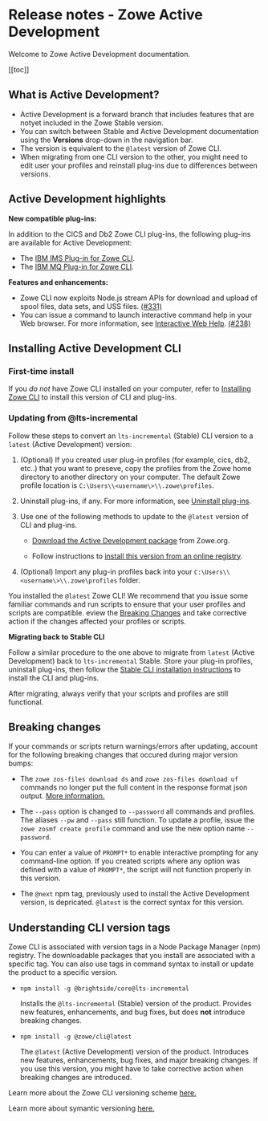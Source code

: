 # Release notes - Zowe Active Development

Welcome to Zowe Active Development documentation.

[[toc]]

## What is Active Development?

- Active Development is a forward branch that includes features that are notyet included in the Zowe Stable version. 
- You can switch between Stable and Active Development documentation using the **Versions** drop-down in the navigation bar.
- The version is equivalent to the `@latest` version of Zowe CLI.
- When migrating from one CLI version to the other, you might need to edit user your profiles and reinstall plug-ins due to differences between versions. 

## Active Development highlights

**New compatible plug-ins:**

In addition to the CICS and Db2 Zowe CLI plug-ins, the following plug-ins are available for Active Development:

- The [IBM IMS Plug-in for Zowe CLI](../user-guide/cli-imsplugin.md).
- The [IBM MQ Plug-in for Zowe CLI](../user-guide/cli-mqplugin.md).

**Features and enhancements:**

- Zowe CLI now exploits Node.js stream APIs for download and upload of spool files, data sets, and USS files. [(#331)](https://github.com/zowe/zowe-cli/pull/331)
- You can issue a command to launch interactive command help in your Web browser. For more information, see [Interactive Web Help](../user-guide/cli-usingcli.md#interactive-web-help). [(#238)](https://github.com/zowe/imperative/issues/238)

## Installing Active Development CLI

### First-time install

If you *do not* have Zowe CLI installed on your computer, refer to [Installing Zowe CLI](../user-guide/cli-installcli.md) to install this version of CLI and plug-ins. 

### Updating from @lts-incremental

Follow these steps to convert an `lts-incremental` (Stable) CLI version to a `latest` (Active Development) version:

1. (Optional) If you created user plug-in profiles (for example, cics, db2, etc..) that you want to preseve, copy the profiles from the Zowe home directory to another directory on your computer. The default Zowe profile location is `C:\Users\\<username\>\\.zowe\profiles`.

2.  Uninstall plug-ins, if any. For more information, see [Uninstall plug-ins](../user-guide/cli-installplugins.md#uninstall-plug-ins).
   
3. Use one of the following methods to update to the `@latest` version of CLI and plug-ins. 

    - [Download the Active Development package](https://zowe.org/download/) from Zowe.org.

    - Follow instructions to [install this version from an online registry](../user-guide/cli-installcli.md#installing-zowe-cli-from-an-online-registry).

4. (Optional) Import any plug-in profiles back into your `C:\Users\\<username\>\\.zowe\profiles` folder. 

You installed the `@latest` Zowe CLI! We recommend that you issue some familiar commands and run scripts to ensure that your user profiles and scripts are compatible. eview the [Breaking Changes](#breaking-changes) and take corrective action if the changes affected your profiles or scripts.  

**Migrating back to Stable CLI**

Follow a similar procedure to the one above to migrate from `latest` (Active Development) back to `lts-incremental` Stable. Store your plug-in profiles, uninstall plug-ins, then follow the [Stable CLI installation instructions](https://docs.zowe.org/stable/user-guide/cli-installcli.html#methods-to-install-zowe-cli) to install the CLI and plug-ins.

After migrating, always verify that your scripts and profiles are still functional. 

## Breaking changes

If your commands or scripts return warnings/errors after updating, account for the following breaking changes that occured during major version bumps:

- The `zowe zos-files download ds` and `zowe zos-files download uf` commands no longer put the full content in the response format json output. [More information.](https://github.com/zowe/zowe-cli/pull/331)

- The `--pass` option is changed to `--password` all commands and profiles. The aliases `--pw` and `--pass` still function. To update a profile, issue the `zowe zosmf create profile` command and use the new option name `--password`. 
    
- You can enter a value of `PROMPT*` to enable interactive prompting for any command-line option. If you created scripts where any option was defined with  a value of `PROMPT*`, the script will not function properly in this version. 

- The `@next` npm tag, previously used to install the Active Development version, is depricated. `@latest` is the correct syntax for this version. 

## Understanding CLI version tags

Zowe CLI is associated with version tags in a Node Package Manager (npm) registry. The downloadable packages that you install are associated with a specific tag. You can also use tags in command syntax to install or update the product to a specific version. 

- `npm install -g @brightside/core@lts-incremental` 
        
    Installs the `@lts-incremental` (Stable) version of the product. Provides new features, enhancements, and bug fixes, but does **not** introduce breaking changes. 

- `npm install -g @zowe/cli@latest` 
    
    The `@latest` (Active Development) version of the product. Introduces new features, enhancements, bug fixes, and major breaking changes. If you use this version, you might have to take corrective action when breaking changes are introduced. 

Learn more about the Zowe CLI versioning scheme [here.](https://github.com/zowe/zowe-cli/blob/master/docs/MaintainerVersioning.md)

Learn more about symantic versioning [here.](https://semver.org/)
